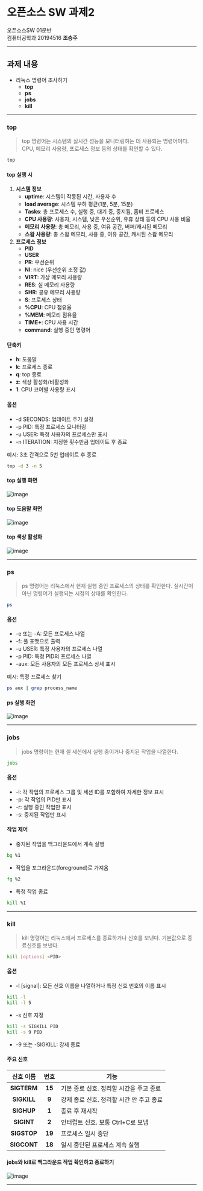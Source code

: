 # 오픈소스 SW 과제2

오픈소스SW 01분반   
컴퓨터공학과 20194516 **조승주**

---                    

## 과제 내용

- 리눅스 명령어 조사하기
  - **top**
  - **ps**
  - **jobs**
  - **kill**

---

### top

> top 명령어는 시스템의 실시간 성능을 모니터링하는 데 사용되는 명령어이다. CPU, 메모리 사용량, 프로세스 정보 등의 상태를 확인할 수 있다.

```bash 
top
```

#### top 실행 시

1. **시스템 정보**   
   - **uptime**: 시스템이 작동된 시간, 사용자 수
   - **load average**: 시스템 부하 평균(1분, 5분, 15분)
   - **Tasks**: 총 프로세스 수, 실행 중, 대기 중, 중지됨, 좀비 프로세스
   - **CPU 사용량**: 사용자, 시스템, 낮은 우선순위, 유휴 상태 등의 CPU 사용 비율
   - **메모리 사용량**: 총 메모리, 사용 중, 여유 공간, 버퍼/캐시된 메모리
   - **스왑 사용량**: 총 스왑 메모리, 사용 중, 여유 공간, 캐시된 스왑 메모리
2. **프로세스 정보**
   - **PID**
   - **USER**
   - **PR**: 우선순위
   - **NI**: nice (우선순위 조정 값)
   - **VIRT**: 가상 메모리 사용량
   - **RES**: 실 메모리 사용량
   - **SHR**: 공유 메모리 사용량
   - **S**: 프로세스 상태
   - **%CPU**: CPU 점유율
   - **%MEM**: 메모리 점유율
   - **TIME+**: CPU 사용 시간
   - **command**: 실행 중인 명령어

#### 단축키

- **h**: 도움말
- **k**: 프로세스 종료
- **q**: top 종료
- **z**: 색상 활성화/비활성화
- **1**: CPU 코어별 사용량 표시

#### 옵션

- -d SECONDS: 업데이트 주기 설정
- -p PID: 특정 프로세스 모니터링
- -u USER: 특정 사용자의 프로세스만 표시
- -n ITERATION: 지정한 횟수만큼 업데이트 후 종료

예시: 3초 간격으로 5번 업데이트 후 종료
```bash
top -d 3 -n 5
```

#### top 실행 화면
![image](https://github.com/jsj3318/OpenSourceSWHomework/assets/168888761/782d1e74-2937-4077-a6f6-2d7fec2f4250)

#### top 도움말 화면
![image](https://github.com/jsj3318/OpenSourceSWHomework/assets/168888761/eecc2345-7fbb-4e68-a354-0c05d03b1b7c)

#### top 색상 활성화
![image](https://github.com/jsj3318/OpenSourceSWHomework/assets/168888761/db9ecdfd-dfe1-41e9-887d-fcd830e26a9e)

---

### ps

> ps 명령어는 리눅스에서 현재 실행 중인 프로세스의 상태를 확인한다. 실시간이 아닌 명령어가 실행되는 시점의 상태를 확인한다.

```bash
ps
```

#### 옵션

- -e 또는 -A: 모든 프로세스 나열
- -f: 풀 포맷으로 출력
- -u USER: 특정 사용자의 프로세스 나열
- -p PID: 특정 PID의 프로세스 나열
- -aux: 모든 사용자의 모든 프로세스 상세 표시

예시: 특정 프로세스 찾기
```bash
ps aux | grep process_name
```

#### ps 실행 화면
![image](https://github.com/jsj3318/OpenSourceSWHomework/assets/168888761/cb2b7924-282b-4a1a-84d6-7c4c50489b87)

---

### jobs

> jobs 명령어는 현재 셸 세션에서 실행 중이거나 중지된 작업을 나열한다.

```bash
jobs
```

#### 옵션

- -l: 각 작업의 프로세스 그룹 및 세션 ID를 포함하여 자세한 정보 표시
- -p: 각 작업의 PID만 표시
- -r: 실행 중인 작업만 표시
- -s: 중지된 작업만 표시

#### 작업 제어

- 중지된 작업을 백그라운드에서 계속 실행
```bash
bg %1
```
- 작업을 포그라운드(foreground)로 가져옴
```bash
fg %2
```
- 특정 작업 종료
```bash
kill %1
```

---

### kill

> kill 명령어는 리눅스에서 프로세스를 종료하거나 신호를 보낸다. 기본값으로 종료신호를 보낸다.

```bash
kill [options] <PID>
```

#### 옵션

- -l [signal]: 모든 신호 이름을 나열하거나 특정 신호 번호의 이름 표시
```bash
kill -l
kill -l 5
```

- -s <signal> 신호 지정
```bash
kill -s SIGKILL PID
kill -s 9 PID
```

- -9 또는 -SIGKILL: 강제 종료

#### 주요 신호

신호 이름 | 번호 | 기능
:---------: | :------: | -------
**SIGTERM** | **15** | 기본 종료 신호. 정리할 시간을 주고 종료
**SIGKILL** | **9** | 강제 종료 신호. 정리할 시간 안 주고 종료
**SIGHUP** | **1** | 종료 후 재시작
**SIGINT** | **2** | 인터럽트 신호. 보통 Ctrl+C로 보냄
**SIGSTOP** | **19** | 프로세스 일시 중단
**SIGCONT** | **18** | 일시 중단된 프로세스 계속 실행

#### jobs와 kill로 백그라운드 작업 확인하고 종료하기
![image](https://github.com/jsj3318/OpenSourceSWHomework/assets/168888761/107d3f18-5e5c-462c-bbac-b00632b0b76f)

---

